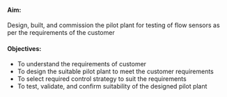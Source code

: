 #### Aim: 

Design, built, and commission the pilot plant for testing of flow sensors as per the requirements of the customer

#### Objectives:

-	To understand the requirements of customer
-	To design the suitable pilot plant to meet the customer requirements
-	To select required control strategy to suit the requirements
-	To test, validate, and confirm suitability of the designed pilot plant
